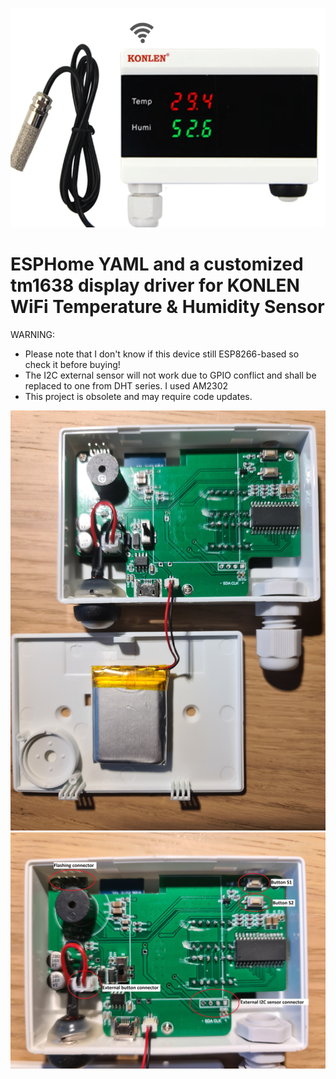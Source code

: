 ![](/pictures/KONLEN_WiFi_T&H_Sensor.png)
# ESPHome YAML and a customized tm1638 display driver for KONLEN WiFi Temperature & Humidity Sensor
WARNING:
 - Please note that I don't know if this device still ESP8266-based so check it before buying!
 - The I2C external sensor will not work due to GPIO conflict and shall be replaced to one from DHT series. I used AM2302
 - This project is obsolete and may require code updates.


![What's inside-1](/pictures/inside1.jpg)
![What's inside-1](/pictures/inside2.jpg)

